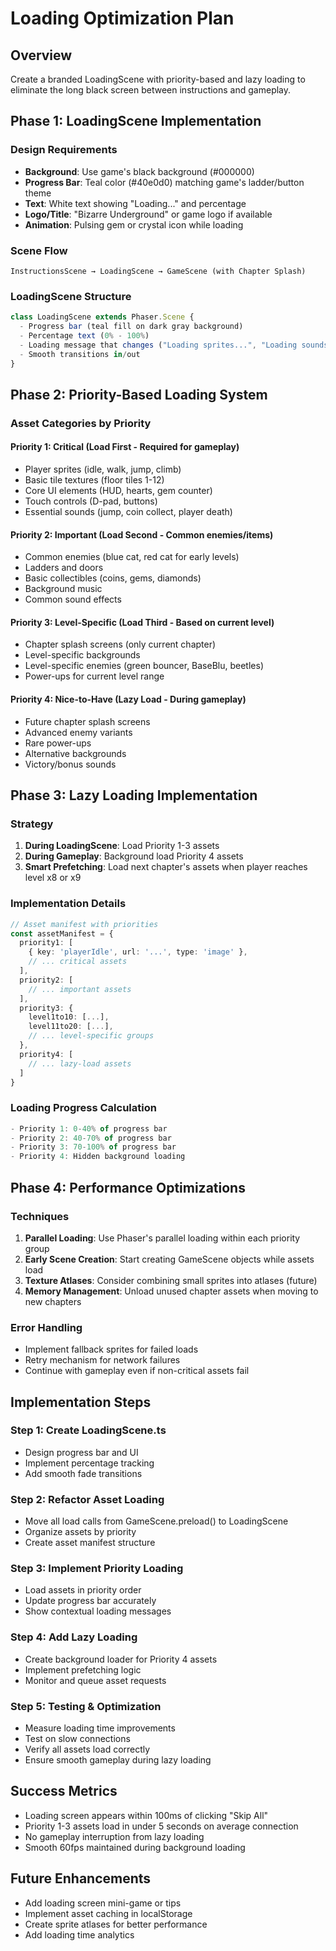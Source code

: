 # Loading Optimization Plan

## Overview
Create a branded LoadingScene with priority-based and lazy loading to eliminate the long black screen between instructions and gameplay.

## Phase 1: LoadingScene Implementation

### Design Requirements
- **Background**: Use game's black background (#000000)
- **Progress Bar**: Teal color (#40e0d0) matching game's ladder/button theme
- **Text**: White text showing "Loading..." and percentage
- **Logo/Title**: "Bizarre Underground" or game logo if available
- **Animation**: Pulsing gem or crystal icon while loading

### Scene Flow
```
InstructionsScene → LoadingScene → GameScene (with Chapter Splash)
```

### LoadingScene Structure
```typescript
class LoadingScene extends Phaser.Scene {
  - Progress bar (teal fill on dark gray background)
  - Percentage text (0% - 100%)
  - Loading message that changes ("Loading sprites...", "Loading sounds...", etc.)
  - Smooth transitions in/out
}
```

## Phase 2: Priority-Based Loading System

### Asset Categories by Priority

#### Priority 1: Critical (Load First - Required for gameplay)
- Player sprites (idle, walk, jump, climb)
- Basic tile textures (floor tiles 1-12)
- Core UI elements (HUD, hearts, gem counter)
- Touch controls (D-pad, buttons)
- Essential sounds (jump, coin collect, player death)

#### Priority 2: Important (Load Second - Common enemies/items)
- Common enemies (blue cat, red cat for early levels)
- Ladders and doors
- Basic collectibles (coins, gems, diamonds)
- Background music
- Common sound effects

#### Priority 3: Level-Specific (Load Third - Based on current level)
- Chapter splash screens (only current chapter)
- Level-specific backgrounds
- Level-specific enemies (green bouncer, BaseBlu, beetles)
- Power-ups for current level range

#### Priority 4: Nice-to-Have (Lazy Load - During gameplay)
- Future chapter splash screens
- Advanced enemy variants
- Rare power-ups
- Alternative backgrounds
- Victory/bonus sounds

## Phase 3: Lazy Loading Implementation

### Strategy
1. **During LoadingScene**: Load Priority 1-3 assets
2. **During Gameplay**: Background load Priority 4 assets
3. **Smart Prefetching**: Load next chapter's assets when player reaches level x8 or x9

### Implementation Details

```typescript
// Asset manifest with priorities
const assetManifest = {
  priority1: [
    { key: 'playerIdle', url: '...', type: 'image' },
    // ... critical assets
  ],
  priority2: [
    // ... important assets
  ],
  priority3: {
    level1to10: [...],
    level11to20: [...],
    // ... level-specific groups
  },
  priority4: [
    // ... lazy-load assets
  ]
}
```

### Loading Progress Calculation
```typescript
- Priority 1: 0-40% of progress bar
- Priority 2: 40-70% of progress bar  
- Priority 3: 70-100% of progress bar
- Priority 4: Hidden background loading
```

## Phase 4: Performance Optimizations

### Techniques
1. **Parallel Loading**: Use Phaser's parallel loading within each priority group
2. **Early Scene Creation**: Start creating GameScene objects while assets load
3. **Texture Atlases**: Consider combining small sprites into atlases (future)
4. **Memory Management**: Unload unused chapter assets when moving to new chapters

### Error Handling
- Implement fallback sprites for failed loads
- Retry mechanism for network failures
- Continue with gameplay even if non-critical assets fail

## Implementation Steps

### Step 1: Create LoadingScene.ts
- Design progress bar and UI
- Implement percentage tracking
- Add smooth fade transitions

### Step 2: Refactor Asset Loading
- Move all load calls from GameScene.preload() to LoadingScene
- Organize assets by priority
- Create asset manifest structure

### Step 3: Implement Priority Loading
- Load assets in priority order
- Update progress bar accurately
- Show contextual loading messages

### Step 4: Add Lazy Loading
- Create background loader for Priority 4 assets
- Implement prefetching logic
- Monitor and queue asset requests

### Step 5: Testing & Optimization
- Measure loading time improvements
- Test on slow connections
- Verify all assets load correctly
- Ensure smooth gameplay during lazy loading

## Success Metrics
- Loading screen appears within 100ms of clicking "Skip All"
- Priority 1-3 assets load in under 5 seconds on average connection
- No gameplay interruption from lazy loading
- Smooth 60fps maintained during background loading

## Future Enhancements
- Add loading screen mini-game or tips
- Implement asset caching in localStorage
- Create sprite atlases for better performance
- Add loading time analytics